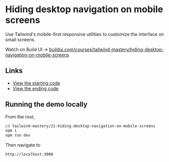 # Hiding desktop navigation on mobile screens

Use Tailwind's mobile-first responsive utilities to customize the interface on small screens.

Watch on Build UI → [buildui.com/courses/tailwind-mastery/hiding-desktop-navigation-on-mobile-screens](http://buildui.com/courses/tailwind-mastery/hiding-desktop-navigation-on-mobile-screens)

## Links

- [View the starting code](./begin/pages)
- [View the ending code](./end/pages)

## Running the demo locally

From the root,

```sh
cd tailwind-mastery/21-hiding-desktop-navigation-on-mobile-screens
npm i
npm run dev
```

Then navigate to

```
http://localhost:3000
```

